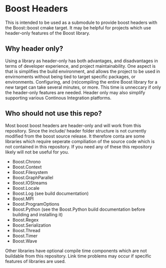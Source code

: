 Boost Headers
================================================

This is intended to be used as a submodule to provide boost headers with the 
Boost::boost cmake target. It may be helpful for projects which use header-only features of the Boost library.

Why header only?
----------------
Using a library as header-only has both advantages, and disadvantages in terms of developer experience, and
project maintainability. One aspect is that is simplifies the build environment, and allows the project to be used 
in envirnoments without being tied to target specific packages, or environments. Configuring, and (re)compiling the entire Boost library
for a new target can take several minutes, or more. This time is unneccary if only the header-only features are needed. Header only may also simplify supporting various
Continous Integration platforms.

Who should not use this repo?
-----------------------------

Most boost boost headers are header-only and will work from this repository. Since
the include/ header folder structure is not currently modified from the boost source release. It therefore conta are some libraries
which require seperate compiliation of the source code which is not contained in this repository. If you need any 
of these this repository likely will not be useful for you.

 - Boost.Chrono
 - Boost.Context
 - Boost.Filesystem
 - Boost.GraphParallel
 - Boost.IOStreams
 - Boost.Locale
 - Boost.Log (see build documentation)
 - Boost.MPI
 - Boost.ProgramOptions
 - Boost.Python (see the Boost.Python build documentation before building and installing it)
 - Boost.Regex
 - Boost.Serialization
 - Boost.Thread
 - Boost.Timer
 - Boost.Wave

Other libraries have optional compile time components which are not buildable from this repository. Link time problems may occur if specific features of libraries are used.

